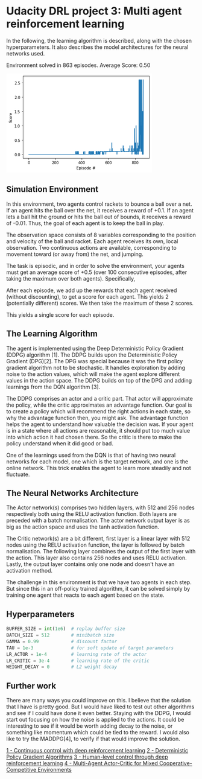 [//]: # (Image References)

# Udacity DRL project 3: Multi agent reinforcement learning

In the following, the learning algorithm is described, along with the chosen hyperparameters. It also describes the 
model architectures for the neural networks used.

Environment solved in 863 episodes. Average Score: 0.50

![image1](https://github.com/kimfalk/multi-agent-reinforcement-learning/blob/main/images/reward_chart.png?raw=true)
          
## Simulation Environment
In this environment, two agents control rackets to bounce a ball over a net. If an agent hits the ball over the net, 
it receives a reward of +0.1. If an agent lets a ball hit the ground or hits the ball out of bounds, it receives a 
reward of -0.01. Thus, the goal of each agent is to keep the ball in play.

The observation space consists of 8 variables corresponding to the position and velocity of the ball and racket. Each 
agent receives its own, local observation. Two continuous actions are available, corresponding to movement toward 
(or away from) the net, and jumping.

The task is episodic, and in order to solve the environment, your agents must get an average score of +0.5 (over 100 
consecutive episodes, after taking the maximum over both agents). Specifically,

After each episode, we add up the rewards that each agent received (without discounting), to get a score for each agent. 
This yields 2 (potentially different) scores. We then take the maximum of these 2 scores.

This yields a single score for each episode. 

## The Learning Algorithm 

The agent is implemented using the Deep Deterministic Policy Gradient (DDPG) algorithm [1]. The DDPG builds upon the 
Deterministic Policy Gradient (DPG)[2]. The DPG was special because it was the first policy gradient algorithm not to 
be stochastic. It handles exploration by adding noise to the action values, which will make the agent explore different 
values in the action space. The DDPG builds on top of the DPG and adding learnings from the DQN algorithm [3]. 

The DDPG comprises an actor and a critic part. That actor will approximate the policy, while the critic approximates an 
advantage function. Our goal is to create a policy which will recommend the right actions in each state, so why the 
advantage function then, you might ask. The advantage function helps the agent to understand how valuable the decision 
was. If your agent is in a state where all actions are reasonable, it should put too much value into which action it 
had chosen there. So the critic is there to make the policy understand when it did good or bad. 

One of the learnings used from the DQN is that of having two neural networks for each model, one which is the target 
network, and one is the online network. This trick enables the agent to learn more steadily and not fluctuate. 

## The Neural Networks Architecture

The Actor network(s) comprises two hidden layers, with 512 and 256 nodes respectively both using the RELU activation 
function. Both layers are preceded with a batch normalisation. The actor network output layer is as big as the action 
space and uses the tanh activation function. 

The Critic network(s) are a bit different, first layer is a linear layer with 512 nodes using the RELU activation 
function, the layer is followed by batch normalisation. The following layer combines the output of the first layer 
with the action. This layer also contains 256 nodes and uses RELU activation. Lastly, the output layer contains only 
one node and doesn't have an activation method. 

The challenge in this environment is that we have two agents in each step. But since this in an off-policy trained 
algorithm, it can be solved simply by training one agent that reacts to each agent based on the state. 

## Hyperparameters

``` python
BUFFER_SIZE = int(1e6)  # replay buffer size
BATCH_SIZE = 512        # minibatch size
GAMMA = 0.99            # discount factor
TAU = 1e-3              # for soft update of target parameters
LR_ACTOR = 1e-4         # learning rate of the actor 
LR_CRITIC = 3e-4        # learning rate of the critic
WEIGHT_DECAY = 0        # L2 weight decay
```

## Further work

There are many ways you could improve on this. I believe that the solution that I have is pretty good. But I would 
have liked to test out other algorithms and see if I could have done it even better. Staying with the DDPG, I would 
start out focusing on how the noise is applied to the actions. It could be interesting to see if it would be worth 
adding decay to the noise, or something like momentum which could be tied to the reward. I would also like to try
the MADDPG[4], to verify if that would improve the solution. 

[1 - Continuous control with deep reinforcement learning](https://arxiv.org/abs/1509.02971)
[2 - Deterministic Policy Gradient Algorithms](http://proceedings.mlr.press/v32/silver14.pdf)
[3 - Human-level control through deep reinforcement learning](https://www.nature.com/articles/nature14236)
[4 - Multi-Agent Actor-Critic for Mixed Cooperative-Competitive Environments](https://arxiv.org/abs/1706.02275)
